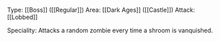 Type: [[Boss]] ([[Regular]])
Area: [[Dark Ages]] ([[Castle]])
Attack: [[Lobbed]]

Speciality: Attacks a random zombie every time a shroom is vanquished.